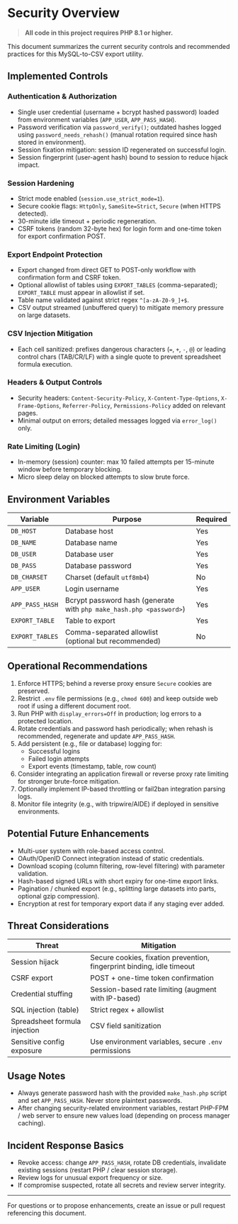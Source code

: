 # Security Overview

> **All code in this project requires PHP 8.1 or higher.**

This document summarizes the current security controls and recommended practices for this MySQL-to-CSV export utility.

## Implemented Controls

### Authentication & Authorization
- Single user credential (username + bcrypt hashed password) loaded from environment variables (`APP_USER`, `APP_PASS_HASH`).
- Password verification via `password_verify()`; outdated hashes logged using `password_needs_rehash()` (manual rotation required since hash stored in environment).
- Session fixation mitigation: session ID regenerated on successful login.
- Session fingerprint (user-agent hash) bound to session to reduce hijack impact.

### Session Hardening
- Strict mode enabled (`session.use_strict_mode=1`).
- Secure cookie flags: `HttpOnly`, `SameSite=Strict`, `Secure` (when HTTPS detected).
- 30-minute idle timeout + periodic regeneration.
- CSRF tokens (random 32-byte hex) for login form and one-time token for export confirmation POST.

### Export Endpoint Protection
- Export changed from direct GET to POST-only workflow with confirmation form and CSRF token.
- Optional allowlist of tables using `EXPORT_TABLES` (comma-separated); `EXPORT_TABLE` must appear in allowlist if set.
- Table name validated against strict regex `^[a-zA-Z0-9_]+$`.
- CSV output streamed (unbuffered query) to mitigate memory pressure on large datasets.

### CSV Injection Mitigation
- Each cell sanitized: prefixes dangerous characters (`=`, `+`, `-`, `@`) or leading control chars (TAB/CR/LF) with a single quote to prevent spreadsheet formula execution.

### Headers & Output Controls
- Security headers: `Content-Security-Policy`, `X-Content-Type-Options`, `X-Frame-Options`, `Referrer-Policy`, `Permissions-Policy` added on relevant pages.
- Minimal output on errors; detailed messages logged via `error_log()` only.

### Rate Limiting (Login)
- In-memory (session) counter: max 10 failed attempts per 15-minute window before temporary blocking.
- Micro sleep delay on blocked attempts to slow brute force.

## Environment Variables
| Variable | Purpose | Required |
|----------|---------|----------|
| `DB_HOST` | Database host | Yes |
| `DB_NAME` | Database name | Yes |
| `DB_USER` | Database user | Yes |
| `DB_PASS` | Database password | Yes |
| `DB_CHARSET` | Charset (default `utf8mb4`) | No |
| `APP_USER` | Login username | Yes |
| `APP_PASS_HASH` | Bcrypt password hash (generate with `php make_hash.php <password>`) | Yes |
| `EXPORT_TABLE` | Table to export | Yes |
| `EXPORT_TABLES` | Comma-separated allowlist (optional but recommended) | No |

## Operational Recommendations
1. Enforce HTTPS; behind a reverse proxy ensure `Secure` cookies are preserved.
2. Restrict `.env` file permissions (e.g., `chmod 600`) and keep outside web root if using a different document root.
3. Run PHP with `display_errors=Off` in production; log errors to a protected location.
4. Rotate credentials and password hash periodically; when rehash is recommended, regenerate and update `APP_PASS_HASH`.
5. Add persistent (e.g., file or database) logging for:
   - Successful logins
   - Failed login attempts
   - Export events (timestamp, table, row count)
6. Consider integrating an application firewall or reverse proxy rate limiting for stronger brute-force mitigation.
7. Optionally implement IP-based throttling or fail2ban integration parsing logs.
8. Monitor file integrity (e.g., with tripwire/AIDE) if deployed in sensitive environments.

## Potential Future Enhancements
- Multi-user system with role-based access control.
- OAuth/OpenID Connect integration instead of static credentials.
- Download scoping (column filtering, row-level filtering) with parameter validation.
- Hash-based signed URLs with short expiry for one-time export links.
- Pagination / chunked export (e.g., splitting large datasets into parts, optional gzip compression).
- Encryption at rest for temporary export data if any staging ever added.

## Threat Considerations
| Threat | Mitigation |
|--------|------------|
| Session hijack | Secure cookies, fixation prevention, fingerprint binding, idle timeout |
| CSRF export | POST + one-time token confirmation |
| Credential stuffing | Session-based rate limiting (augment with IP-based) |
| SQL injection (table) | Strict regex + allowlist |
| Spreadsheet formula injection | CSV field sanitization |
| Sensitive config exposure | Use environment variables, secure `.env` permissions |

## Usage Notes
- Always generate password hash with the provided `make_hash.php` script and set `APP_PASS_HASH`. Never store plaintext passwords.
- After changing security-related environment variables, restart PHP-FPM / web server to ensure new values load (depending on process manager caching).

## Incident Response Basics
- Revoke access: change `APP_PASS_HASH`, rotate DB credentials, invalidate existing sessions (restart PHP / clear session storage).
- Review logs for unusual export frequency or size.
- If compromise suspected, rotate all secrets and review server integrity.

---
For questions or to propose enhancements, create an issue or pull request referencing this document.

